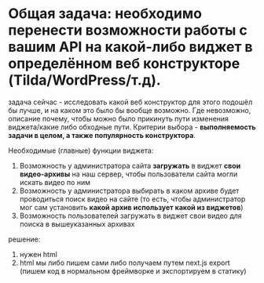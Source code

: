 # Общая задача: необходимо перенести возможности работы с вашим API на какой-либо виджет в определённом веб конструкторе (Tilda/WordPress/т.д). 

задача сейчас - исследовать какой веб конструктор для этого подошёл бы лучше, и на каком это было бы вообще возможно. Где невозможно, описание почему, чтобы можно было прикинуть пути изменения виджета/какие либо обходные пути. Критерии выбора - **выполняемость задачи в целом, а также популярность конструктора**. 

Необходимые (главные) функции виджета: 
1. Возможность у администратора сайта **загружать** в виджет **свои видео-архивы** на наш сервер, чтобы пользователи сайта могли искать видео по ним
2. Возможность у администратора выбирать в каком архиве будет проводиться поиск видео на сайте (то есть, чтобы администратор мог сам установить **какой архив использует какой из виджетов**)
3. Возможность пользователей загружать в виджет свои видео для поиска в вышеуказанных архивах


решение:
1. нужен html
2. html мы либо пишем сами либо получаем путем next.js export (пишем код в нормальном фреймворке и экспортируем в статику)